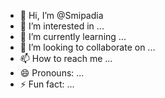 - 👋 Hi, I’m @Smipadia
- 👀 I’m interested in ...
- 🌱 I’m currently learning ...
- 💞️ I’m looking to collaborate on ...
- 📫 How to reach me ...
- 😄 Pronouns: ...
- ⚡ Fun fact: ...

<!---
Smipadia/Smipadia is a ✨ special ✨ repository because its `README.md` (this file) appears on your GitHub profile.
You can click the Preview link to take a look at your changes.
--->
